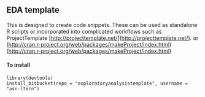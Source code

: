 EDA template
---

This is designed to create code snippets.  These can be used as standalone R scripts or incorporated into complicated workflows such as ProjectTemplate [http://projecttemplate.net/](http://projecttemplate.net/). or (http://cran.r-project.org/web/packages/makeProject/index.html)(http://cran.r-project.org/web/packages/makeProject/index.html)
#### To install
    library(devtools)
    install_bitbucket(repo = "exploratoryanalysistemplate", username = "asn-ltern")
